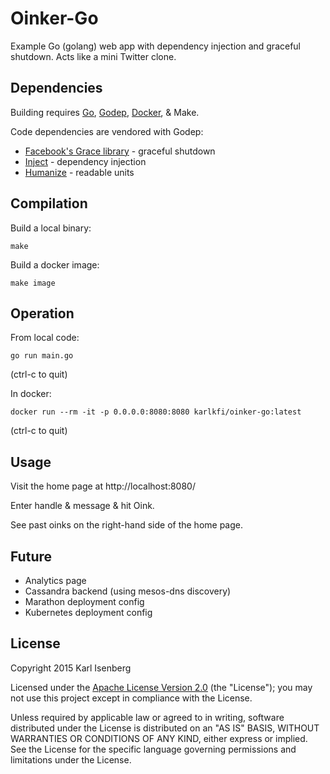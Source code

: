 # Oinker-Go

Example Go (golang) web app with dependency injection and graceful shutdown. Acts like a mini Twitter clone.


## Dependencies

Building requires [Go](https://golang.org/doc/install), [Godep](https://github.com/tools/godep), [Docker](https://docs.docker.com/installation/), &amp; Make.

Code dependencies are vendored with Godep:

- [Facebook's Grace library](http://github.com/facebookgo/grace) - graceful shutdown
- [Inject](http://github.com/karlkfi/inject) - dependency injection
- [Humanize](http://github.com/dustin/go-humanize) - readable units


## Compilation

Build a local binary:

```
make
```

Build a docker image:

```
make image
```


## Operation

From local code:

```
go run main.go
```

(ctrl-c to quit)

In docker:

```
docker run --rm -it -p 0.0.0.0:8080:8080 karlkfi/oinker-go:latest
```

(ctrl-c to quit)


## Usage

Visit the home page at http://localhost:8080/

Enter handle &amp; message &amp; hit Oink.

See past oinks on the right-hand side of the home page.


## Future

- Analytics page
- Cassandra backend (using mesos-dns discovery)
- Marathon deployment config
- Kubernetes deployment config


## License

   Copyright 2015 Karl Isenberg

   Licensed under the [Apache License Version 2.0](LICENSE) (the "License");
   you may not use this project except in compliance with the License.

   Unless required by applicable law or agreed to in writing, software
   distributed under the License is distributed on an "AS IS" BASIS,
   WITHOUT WARRANTIES OR CONDITIONS OF ANY KIND, either express or implied.
   See the License for the specific language governing permissions and
   limitations under the License.
